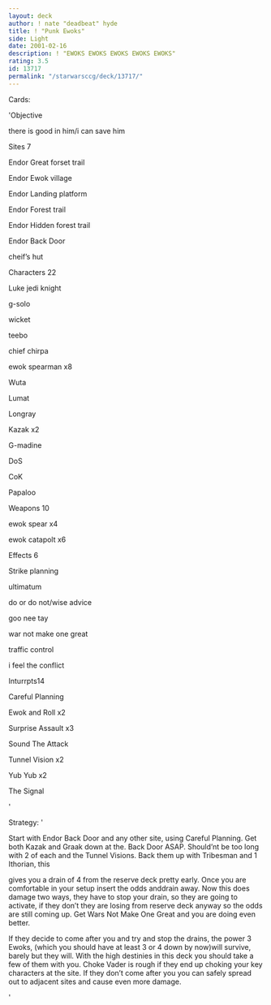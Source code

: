 ```yaml
---
layout: deck
author: ! nate "deadbeat" hyde
title: ! "Punk Ewoks"
side: Light
date: 2001-02-16
description: ! "EWOKS EWOKS EWOKS EWOKS EWOKS"
rating: 3.5
id: 13717
permalink: "/starwarsccg/deck/13717/"
---
```

Cards: 

'Objective 

there is good in him/i can save him


Sites 7


Endor Great forset trail

Endor Ewok village

Endor Landing platform

Endor Forest trail

Endor Hidden forest trail

Endor Back Door

cheif’s hut



Characters 22


Luke jedi knight

g-solo

wicket 

teebo 

chief chirpa 

ewok spearman x8

Wuta

Lumat

Longray

Kazak x2

G-madine

DoS

CoK

Papaloo



Weapons 10


ewok spear x4

ewok catapolt x6


Effects  6


Strike planning

ultimatum

do or do not/wise advice

goo nee tay

war not make one great

traffic control

i feel the conflict



Inturrpts14


Careful Planning

Ewok and Roll x2

Surprise Assault x3

Sound The Attack

Tunnel Vision x2

Yub Yub x2

The Signal




'

Strategy: '

Start with Endor Back Door and any other site, using Careful Planning. Get both Kazak and Graak down at the. Back Door ASAP. Should’nt be too long with 2 of each and the Tunnel Visions. Back them up with Tribesman and 1 Ithorian, this

gives you a drain of 4 from the reserve deck pretty early. Once you are comfortable in your setup insert the odds anddrain away. Now this does damage two ways, they have to stop your drain, so they are going to activate, if they don’t they are losing from reserve deck anyway so the odds are still coming up. Get Wars Not Make One Great and you are doing even better.


If they decide to come after you and try and stop the drains, the power 3 Ewoks, (which you should have at least 3 or 4 down by now)will survive, barely but they will. With the high destinies in this deck you should take a few of them with you. Choke Vader is rough if they end up choking your key characters at the site. If they don’t come after you you can safely spread out to adjacent sites and cause even more damage.


'
